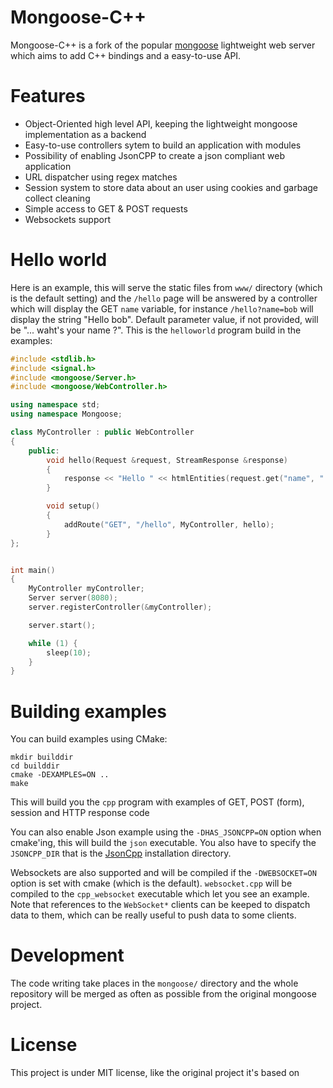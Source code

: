 # Mongoose-C++

Mongoose-C++ is a fork of the popular [mongoose](https://github.com/valenok/mongoose)
lightweight web server which aims to add C++ bindings and a easy-to-use 
API.

# Features

- Object-Oriented high level API, keeping the lightweight mongoose implementation
  as a backend
- Easy-to-use controllers sytem to build an application with modules
- Possibility of enabling JsonCPP to create a json compliant web application
- URL dispatcher using regex matches
- Session system to store data about an user using cookies and garbage collect cleaning
- Simple access to GET & POST requests
- Websockets support

# Hello world

Here is an example, this will serve the static files from `www/` directory (which
is the default setting) and the `/hello` page will be answered by a controller which
will display the GET `name` variable, for instance `/hello?name=bob` will display
the string "Hello bob". Default parameter value, if not provided, will be
"... waht's your name ?". This is the `helloworld` program build in the examples:

```c++
#include <stdlib.h>
#include <signal.h>
#include <mongoose/Server.h>
#include <mongoose/WebController.h>

using namespace std;
using namespace Mongoose;

class MyController : public WebController
{
    public: 
        void hello(Request &request, StreamResponse &response)
        {
            response << "Hello " << htmlEntities(request.get("name", "... what's your name ?")) << endl;
        }

        void setup()
        {
            addRoute("GET", "/hello", MyController, hello);
        }
};


int main()
{
    MyController myController;
    Server server(8080);
    server.registerController(&myController);

    server.start(); 

    while (1) {
        sleep(10);
    }
}
```

# Building examples

You can build examples using CMake:

```
mkdir builddir
cd builddir
cmake -DEXAMPLES=ON ..
make
```

This will build you the `cpp` program with examples of GET, POST (form), session and 
HTTP response code

You can also enable Json example using the `-DHAS_JSONCPP=ON` option when cmake'ing,
this will build the `json` executable. You also have to specify the `JSONCPP_DIR` that is the [JsonCpp](http://jsoncpp.sourceforge.net/) installation directory.

Websockets are also supported and will be compiled if the `-DWEBSOCKET=ON` option is
set with cmake (which is the default). `websocket.cpp` will be compiled to the
`cpp_websocket` executable which let you see an example. Note that references to the
`WebSocket*` clients can be keeped to dispatch data to them, which can be really
useful to push data to some clients.

# Development

The code writing take places in the `mongoose/` directory and the whole repository
will be merged as often as possible from the original mongoose project.

# License

This project is under MIT license, like the original project it's based on
